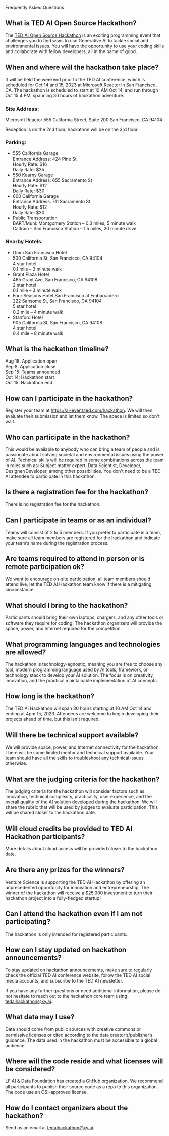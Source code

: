 Frequently Asked Questions

## What is TED AI Open Source Hackathon?
The [TED AI Open Source Hackathon](https://ai-event.ted.com/hackathon) is an exciting programming event that challenges you to find ways to use Generative AI to tackle social and environmental issues. You will have the opportunity to use your coding skills and collaborate with fellow developers, all in the name of good.

## When and where will the hackathon take place?
It will be held the weekend prior to the TED AI conference, which is scheduled for Oct 14 and 15, 2023 at Microsoft Reactor in San Francisco, CA. The hackathon is scheduled to start at 10 AM Oct 14, and run through Oct 15 4 PM, spanning 30 hours of hackathon adventure. 

### Site Address: 
Microsoft Reactor 
555 California Street, Suite 200 
San Francisco, CA 94104 

Reception is on the 2nd floor, hackathon will be on the 3rd floor. 

### Parking: 

 - 555 California Garage  
   Entrance Address: 424 Pine St  
   Hourly Rate: $16  
   Daily Rate: $35  
 - 550 Kearny Garage  
   Entrance Address: 655 Sacramento St  
   Hourly Rate: $12  
   Daily Rate: $30  
- 600 California Garage  
   Entrance Address: 711 Sacramento St  
   Hourly Rate: $12  
   Daily Rate: $30   
- Public Transportation  
   BART/Muni: Montgomery Station – 0.3 miles, 5 minute walk  
   Caltrain – San Francisco Station – 1.5 miles, 20 minute drive  

### Nearby Hotels:

- Omni San Francisco Hotel  
   500 California St, San Francisco, CA 94104  
   4 star hotel  
   0.1 mile – 3 minute walk  
- Grant Plaza Hotel  
   465 Grant Ave, San Francisco, CA 94108  
   2 star hotel  
   0.1 mile – 3 minute walk  
- Four Seasons Hotel San Francisco at Embarcadero  
   222 Sansome St, San Francisco, CA 94104  
   5 star hotel  
   0.2 mile – 4 minute walk  
- Stanford Hotel  
   905 California St, San Francisco, CA 94108  
   4 star hotel  
   0.4 mile – 8 minute walk  


## What is the hackathon timeline?

Aug 18: Application open  
Sep 8: Application close  
Sep 15: Teams announced  
Oct 14: Hackathon start  
Oct 15:  Hackathon end  

## How can I participate in the hackathon?
Register your team at https://ai-event.ted.com/hackathon.  We will then evaluate their submission and let them know. The space is limited so don't wait.

## Who can participate in the hackathon?
This would be available to anybody who can bring a team of people and is passionate about solving societal and environmental issues using the power of AI. Technical skills will be required in some combinations across the team in roles such as: Subject matter expert,  Data Scientist,  Developer, Designer/Developer, among other possibilities. You don't need to be a TED AI attendee to participate in this hackathon. 

## Is there a registration fee for the hackathon?
There is no registration fee for the hackathon.

## Can I participate in teams or as an individual?
Teams will consist of 2 to 5 members. If you prefer to participate in a team, make sure all team members are registered for the hackathon and indicate your team’s name during the registration process.

## Are teams required to attend in person or is remote participation ok?
We want to encourage on-site participation, all team members should attend live, let the TED AI Hackathon team know if there is a mitigating circumstance.

## What should I bring to the hackathon?
Participants should bring their own laptops, chargers, and any other tools or software they require for coding. The hackathon organizers will provide the space, power, and Internet required for the competition.

## What programming languages and technologies are allowed?
The hackathon is technology-agnostic, meaning you are free to choose any tool, modern programming language used by AI tools, framework, or technology stack to develop your AI solution. The focus is on creativity, innovation, and the practical maintainable implementation of AI concepts.

## How long is the hackathon?
The TED AI Hackathon will span 30 hours starting at 10 AM Oct 14 and ending at 4pm 15, 2023. Attendees are welcome to begin developing their projects ahead of time, but this isn't required.

## Will there be technical support available?
We will provide space, power, and Internet connectivity for the hackathon. There will be some limited mentor and technical support available. Your team should have all the skills to troubleshoot any technical issues otherwise.

## What are the judging criteria for the hackathon?
The judging criteria for the hackathon will consider factors such as innovation, technical complexity, practicality, user experience, and the overall quality of the AI solution developed during the hackathon. We will share the rubric that will be used by judges to evaluate participation. This will be shared closer to the hackathon date.

## Will cloud credits be provided to TED AI Hackathon participants?
More details about cloud access will be provided closer to the hackathon date.

## Are there any prizes for the winners?
Venture Science is supporting the TED AI Hackathon by offering an unprecedented opportunity for innovation and entrepreneurship. The winner of the hackathon will receive a $25,000 investment to turn their hackathon project into a fully-fledged startup!

## Can I attend the hackathon even if I am not participating?
The hackathon is only intended for registered participants.

## How can I stay updated on hackathon announcements?
To stay updated on hackathon announcements, make sure to regularly check the official TED AI conference website, follow the TED AI social media accounts, and subscribe to the TED AI newsletter.  

If you have any further questions or need additional information, please do not hesitate to reach out to the hackathon core team using tedaihackathon@xy.ai.

## What data may I use?
Data should come from public sources with creative commons or permissive licenses or cited according to the data creator’s/publisher’s guidance. The data used in the hackathon must be accessible to a global audience. 

## Where will the code reside and what licenses will be considered?
LF AI & Data Foundation has created a GitHub organization. We recommend all participants to publish their source code as a repo to this organization. The code use an OSI-approved license.

## How do I contact organizers about the hackathon?
Send us an email at tedaihackathon@xy.ai.
